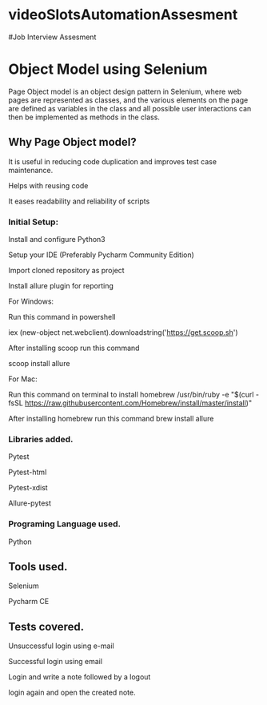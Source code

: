 # videoSlotsAutomationAssesment 

#Job Interview Assesment 

  

 # **Object Model using Selenium**

Page Object model is an object design pattern in Selenium, where web pages are represented as classes, and the various elements on the page are defined as variables in the class and all possible user interactions can then be implemented as methods in the class. 

  

 ## **Why Page Object model?**

It is useful in reducing code duplication and improves test case maintenance. 

Helps with reusing code 

It eases readability and reliability of scripts 

 ### **Initial Setup:**

Install and configure Python3 

Setup your IDE (Preferably Pycharm Community Edition) 

Import cloned repository as project 

Install allure plugin for reporting 

For Windows: 

Run this command in powershell 

 iex (new-object net.webclient).downloadstring('https://get.scoop.sh') 

After installing scoop run this command 

 scoop install allure 

For Mac: 

Run this command on terminal to install homebrew 
  /usr/bin/ruby -e "$(curl -fsSL https://raw.githubusercontent.com/Homebrew/install/master/install)" 

After installing homebrew run this command 
  brew install allure 

 

### **Libraries added.** 

Pytest 

Pytest-html 

Pytest-xdist 

Allure-pytest 

 

### **Programing Language used.** 

Python 

 

## **Tools used.** 

Selenium 

Pycharm  CE 

 

## **Tests covered.** 

Unsuccessful login using e-mail 

Successful login using email 

Login and write a note followed by a logout 

login again and open the created note. 

 

 

 

 






